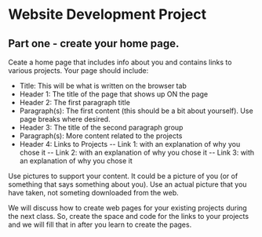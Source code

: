 # Website Development Project
## Part one - create your home page.
Ceate a home page that includes info about you and contains links to various projects.  Your page should include:
- Title: This will be what is written on the browser tab
- Header 1: The title of the page that shows up ON the page
- Header 2: The first paragraph title
- Paragraph(s): The first content (this should be a bit about yourself). Use page breaks where desired.
- Header 3: The title of the second paragraph group
- Paragraph(s): More content related to the projects
- Header 4: Links to Projects
-- Link 1: with an explanation of why you chose it
-- Link 2: with an explanation of why you chose it
-- Link 3: with an explanation of why you chose it

Use pictures to support your content.  It could be a picture of you (or of something that says something about you).  Use an actual picture that you have taken, not someting downloaded from the web.

We will discuss how to create web pages for your existing projects during the next class.  So, create the space and code for the links to your projects and we will fill that in after you learn to create the pages. 
